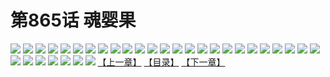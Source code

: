 # 第865话 魂婴果
![](https://mhpic.xiaomingtaiji.net/comic/D/斗破苍穹/第865话F0_279953/1.jpg-zymk.middle.webp)
![](https://mhpic.xiaomingtaiji.net/comic/D/斗破苍穹/第865话F0_279953/2.jpg-zymk.middle.webp)
![](https://mhpic.xiaomingtaiji.net/comic/D/斗破苍穹/第865话F0_279953/3.jpg-zymk.middle.webp)
![](https://mhpic.xiaomingtaiji.net/comic/D/斗破苍穹/第865话F0_279953/4.jpg-zymk.middle.webp)
![](https://mhpic.xiaomingtaiji.net/comic/D/斗破苍穹/第865话F0_279953/5.jpg-zymk.middle.webp)
![](https://mhpic.xiaomingtaiji.net/comic/D/斗破苍穹/第865话F0_279953/6.jpg-zymk.middle.webp)
![](https://mhpic.xiaomingtaiji.net/comic/D/斗破苍穹/第865话F0_279953/7.jpg-zymk.middle.webp)
![](https://mhpic.xiaomingtaiji.net/comic/D/斗破苍穹/第865话F0_279953/8.jpg-zymk.middle.webp)
![](https://mhpic.xiaomingtaiji.net/comic/D/斗破苍穹/第865话F0_279953/9.jpg-zymk.middle.webp)
![](https://mhpic.xiaomingtaiji.net/comic/D/斗破苍穹/第865话F0_279953/10.jpg-zymk.middle.webp)
![](https://mhpic.xiaomingtaiji.net/comic/D/斗破苍穹/第865话F0_279953/11.jpg-zymk.middle.webp)
![](https://mhpic.xiaomingtaiji.net/comic/D/斗破苍穹/第865话F0_279953/12.jpg-zymk.middle.webp)
![](https://mhpic.xiaomingtaiji.net/comic/D/斗破苍穹/第865话F0_279953/13.jpg-zymk.middle.webp)
![](https://mhpic.xiaomingtaiji.net/comic/D/斗破苍穹/第865话F0_279953/14.jpg-zymk.middle.webp)
![](https://mhpic.xiaomingtaiji.net/comic/D/斗破苍穹/第865话F0_279953/15.jpg-zymk.middle.webp)
![](https://mhpic.xiaomingtaiji.net/comic/D/斗破苍穹/第865话F0_279953/16.jpg-zymk.middle.webp)
![](https://mhpic.xiaomingtaiji.net/comic/D/斗破苍穹/第865话F0_279953/17.jpg-zymk.middle.webp)
![](https://mhpic.xiaomingtaiji.net/comic/D/斗破苍穹/第865话F0_279953/18.jpg-zymk.middle.webp)
![](https://mhpic.xiaomingtaiji.net/comic/D/斗破苍穹/第865话F0_279953/19.jpg-zymk.middle.webp)
![](https://mhpic.xiaomingtaiji.net/comic/D/斗破苍穹/第865话F0_279953/20.jpg-zymk.middle.webp)
![](https://mhpic.xiaomingtaiji.net/comic/D/斗破苍穹/第865话F0_279953/21.jpg-zymk.middle.webp)
![](https://mhpic.xiaomingtaiji.net/comic/D/斗破苍穹/第865话F0_279953/22.jpg-zymk.middle.webp)
![](https://mhpic.xiaomingtaiji.net/comic/D/斗破苍穹/第865话F0_279953/23.jpg-zymk.middle.webp)
![](https://mhpic.xiaomingtaiji.net/comic/D/斗破苍穹/第865话F0_279953/24.jpg-zymk.middle.webp)
![](https://mhpic.xiaomingtaiji.net/comic/D/斗破苍穹/第865话F0_279953/25.jpg-zymk.middle.webp)
![](https://mhpic.xiaomingtaiji.net/comic/D/斗破苍穹/第865话F0_279953/26.jpg-zymk.middle.webp)
![](https://mhpic.xiaomingtaiji.net/comic/D/斗破苍穹/第865话F0_279953/27.jpg-zymk.middle.webp)
![](https://mhpic.xiaomingtaiji.net/comic/D/斗破苍穹/第865话F0_279953/28.jpg-zymk.middle.webp)
![](https://mhpic.xiaomingtaiji.net/comic/D/斗破苍穹/第865话F0_279953/29.jpg-zymk.middle.webp)
![](https://mhpic.xiaomingtaiji.net/comic/D/斗破苍穹/第865话F0_279953/30.jpg-zymk.middle.webp)
![](https://mhpic.xiaomingtaiji.net/comic/D/斗破苍穹/第865话F0_279953/31.jpg-zymk.middle.webp)
![](https://mhpic.xiaomingtaiji.net/comic/D/斗破苍穹/第865话F0_279953/32.jpg-zymk.middle.webp)
[【上一章】](./868.md)
[【目录】](./README.md)
[【下一章】](./870.md)
